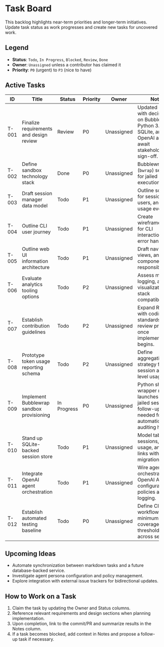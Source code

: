 # Task Board

This backlog highlights near-term priorities and longer-term initiatives. Update task status as work progresses and create new tasks for uncovered work.

## Legend
- **Status**: `Todo`, `In Progress`, `Blocked`, `Review`, `Done`
- **Owner**: `Unassigned` unless a contributor has claimed it
- **Priority**: `P0` (urgent) to `P3` (nice to have)

## Active Tasks
| ID | Title | Status | Priority | Owner | Notes |
| --- | --- | --- | --- | --- | --- |
| T-001 | Finalize requirements and design review | Review | P0 | Unassigned | Updated docs with decisions on Bubblewrap, Python 3.9, SQLite, and OpenAI agents—await stakeholder sign-off. |
| T-002 | Define sandbox technology stack | Done | P0 | Unassigned | Bubblewrap (`bwrap`) selected for jailed shell execution. |
| T-003 | Draft session manager data model | Todo | P1 | Unassigned | Outline schema for sessions, users, and token usage events. |
| T-004 | Outline CLI user journey | Todo | P1 | Unassigned | Create wireframes/flows for CLI interactions and error handling. |
| T-005 | Outline web UI information architecture | Todo | P1 | Unassigned | Draft navigation, views, and component responsibilities. |
| T-006 | Evaluate analytics tooling options | Todo | P2 | Unassigned | Assess metrics, logging, and visualization stack compatibility. |
| T-007 | Establish contribution guidelines | Todo | P2 | Unassigned | Expand README with coding standards and review process once implementation begins. |
| T-008 | Prototype token usage reporting schema | Todo | P2 | Unassigned | Define aggregation strategy for session and task level usage data. |
| T-009 | Implement Bubblewrap sandbox provisioning | In Progress | P0 | Unassigned | Python shell wrapper now launches `bwrap`-jailed sessions; follow-up work needed for automation and auditing hooks. |
| T-010 | Stand up SQLite-backed session store | Todo | P1 | Unassigned | Model tables for sessions, token usage, and task links with migration tooling. |
| T-011 | Integrate OpenAI agent orchestration | Todo | P1 | Unassigned | Wire agent orchestrator to OpenAI APIs with configurable policies and logging. |
| T-012 | Establish automated testing baseline | Todo | P0 | Unassigned | Define CI workflows and minimum coverage thresholds across services. |

## Upcoming Ideas
- Automate synchronization between markdown tasks and a future database-backed service.
- Investigate agent persona configuration and policy management.
- Explore integration with external issue trackers for bidirectional updates.

## How to Work on a Task
1. Claim the task by updating the Owner and Status columns.
2. Reference relevant requirements and design sections when planning implementation.
3. Upon completion, link to the commit/PR and summarize results in the Notes column.
4. If a task becomes blocked, add context in Notes and propose a follow-up task if necessary.
